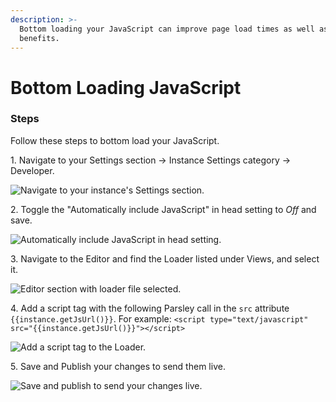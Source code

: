 ```yaml
---
description: >-
  Bottom loading your JavaScript can improve page load times as well as other
  benefits.
---
```


# Bottom Loading JavaScript

### Steps

Follow these steps to bottom load your JavaScript.

1\. Navigate to your Settings section -> Instance Settings category -> Developer.&#x20;

![Navigate to your instance's Settings section.](../../../.gitbook/assets/01-bottom-load-js.png)

2\. Toggle the "Automatically include JavaScript" in head setting to _Off_ and save.

![Automatically include JavaScript in head setting.](../../../.gitbook/assets/02-bottom-load-js-toggle.png)

3\. Navigate to the Editor and find the Loader listed under Views, and select it.

![Editor section with loader file selected.](../../../.gitbook/assets/03-bottom-load-js-editor.png)

4\. Add a script tag with the following Parsley call in the `src` attribute `{{instance.getJsUrl()}}`. For example: `<script type="text/javascript" src="{{instance.getJsUrl()}}"></script>`

![Add a script tag to the Loader.](../../../.gitbook/assets/04-bottom-load-js-add-script-tag.png)

5\. Save and Publish your changes to send them live.&#x20;

![Save and publish to send your changes live.](../../../.gitbook/assets/05-bottom-load-js-save-and-publish.png)

